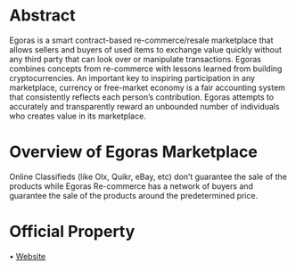 # Abstract 

Egoras is a smart contract-based re-commerce/resale marketplace that allows sellers and buyers of used items to exchange value quickly without any third party that can look over or manipulate transactions. Egoras combines concepts from re-commerce with lessons learned from building cryptocurrencies. An important key to inspiring participation in any marketplace, currency or free-market economy is a fair accounting system that consistently reflects each person’s contribution. Egoras attempts to accurately and transparently reward an unbounded number of individuals who creates value in its marketplace.

# Overview of Egoras Marketplace

Online Classifieds (like Olx, Quikr, eBay, etc) don’t guarantee the sale of the products while Egoras Re-commerce has a network of buyers and guarantee the sale of the products around the predetermined price.

# Official Property
&#8226; <a href="https://www.egoras.com">Website</a>

